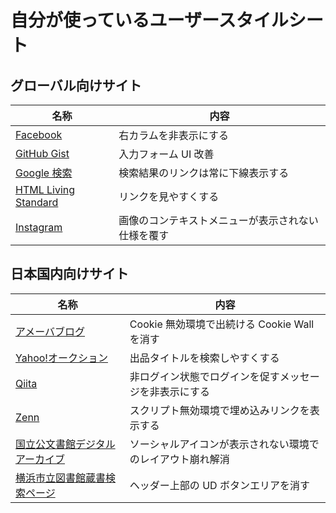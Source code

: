 # 自分が使っているユーザースタイルシート

## グローバル向けサイト

| 名称                                                                                                                             | 内容                                               |
| -------------------------------------------------------------------------------------------------------------------------------- | -------------------------------------------------- |
| [Facebook](https://github.com/SaekiTominaga/browser/raw/main/packages/userstyle/style/facebook_com.user.css)                     | 右カラムを非表示にする                             |
| [GitHub Gist](https://github.com/SaekiTominaga/browser/raw/main/packages/userstyle/style/gist_github_com.user.css)               | 入力フォーム UI 改善                               |
| [Google 検索](https://github.com/SaekiTominaga/browser/raw/main/packages/userstyle/style/google_com_search.user.css)             | 検索結果のリンクは常に下線表示する                 |
| [HTML Living Standard](https://github.com/SaekiTominaga/browser/raw/main/packages/userstyle/style/html_spec_whatwg_org.user.css) | リンクを見やすくする                               |
| [Instagram](https://github.com/SaekiTominaga/browser/raw/main/packages/userstyle/style/instagram_com.user.css)                   | 画像のコンテキストメニューが表示されない仕様を覆す |

## 日本国内向けサイト

| 名称                                                                                                                                             | 内容                                                       |
| ------------------------------------------------------------------------------------------------------------------------------------------------ | ---------------------------------------------------------- |
| [アメーバブログ](https://github.com/SaekiTominaga/browser/raw/main/packages/userstyle/style/ameblo_jp.user.css)                                  | Cookie 無効環境で出続ける Cookie Wall を消す               |
| [Yahoo!オークション](https://github.com/SaekiTominaga/browser/raw/main/packages/userstyle/style/auctions_yahoo_co_jp.user.css)                   | 出品タイトルを検索しやすくする                             |
| [Qiita](https://github.com/SaekiTominaga/browser/raw/main/packages/userstyle/style/qiita_com.user.css)                                           | 非ログイン状態でログインを促すメッセージを非表示にする     |
| [Zenn](https://github.com/SaekiTominaga/browser/raw/main/packages/userstyle/style/zenn_dev.user.css)                                             | スクリプト無効環境で埋め込みリンクを表示する               |
| [国立公文書館デジタルアーカイブ](https://github.com/SaekiTominaga/browser/raw/main/packages/userstyle/style/www_digital_archives_go_jp.user.css) | ソーシャルアイコンが表示されない環境でのレイアウト崩れ解消 |
| [横浜市立図書館蔵書検索ページ](https://github.com/SaekiTominaga/browser/raw/main/packages/userstyle/style/opac_lib_city_yokohama_lg_jp.user.css) | ヘッダー上部の UD ボタンエリアを消す                       |
